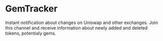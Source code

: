 # GemTracker
Instant notification about changes on Uniswap and other exchanges. Join this channel and receive information about newly added and deleted tokens, potentialy gems.

